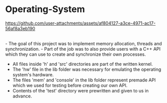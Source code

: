# Operating-System

https://github.com/user-attachments/assets/af804127-a3ce-4971-ac17-56af8a3eb190


<br/>
 - The goal of this project was to implement 
   memory allocation, threads and synchronization.
 - Part of the job was to also provide users with a C++ API 
   which they can use to create and synchronize their own processes.
 
 - All files inside 'h' and 'src' directories are part of the written kernel.
 - The 'hw' file in the lib folder was necessary for emulating 
   the operating system's hardware.
 - The files 'mem' and 'console' in the lib folder represent premade API 
   which we used for testing before creating our own API.
 - Contents of the 'test' directory were prewritten and given to us in advance.

